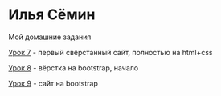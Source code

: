 

# Илья Сёмин
Мой домашние задания 

[Урок 7](https://syomin-ilua.github.io/lesson_7/src/ "первый свёрстанный сайт, полностью на html+css") - первый свёрстанный сайт, полностью на html+css

[Урок 8](https://syomin-ilua.github.io/lesson_8/src/ "вёрстка на bootstrap, начало") - вёрстка на bootstrap, начало

[Урок 9](https://syomin-ilua.github.io/lesson_9/src/ "bootstrap") - сайт на bootstrap
